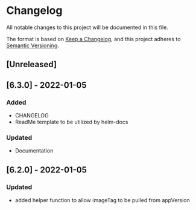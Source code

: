 # Changelog
All notable changes to this project will be documented in this file.

The format is based on [Keep a Changelog](https://keepachangelog.com/en/1.0.0/),
and this project adheres to [Semantic Versioning](https://semver.org/spec/v2.0.0.html).

## [Unreleased]

## [6.3.0] - 2022-01-05
### Added
- CHANGELOG
- ReadMe template to be utilized by helm-docs
### Updated
- Documentation

## [6.2.0] - 2022-01-05
### Updated
- added helper function to allow imageTag to be pulled from appVersion
